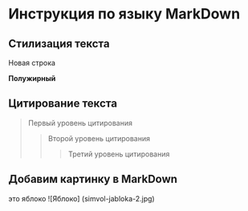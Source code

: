 # Инструкция по языку MarkDown

## Стилизация текста

Новая строка

**Полужирный**

## Цитирование текста
> Первый уровень цитирования
>> Второй уровень цитирования
>>> Третий уровень цитирования

## Добавим картинку в MarkDown
это яблоко
![Яблоко] (simvol-jabloka-2.jpg)
